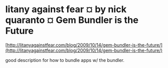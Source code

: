 <!--
id: 213040234
link: http://tumblr.atmos.org/post/213040234/litany-against-fear-by-nick-quaranto-gem-bundler-is
slug: litany-against-fear-by-nick-quaranto-gem-bundler-is
date: Wed Oct 14 2009 11:42:19 GMT-0700 (PDT)
publish: 2009-10-014
tags: 
title: litany against fear ¤ by nick quaranto ¤ Gem Bundler is the Future
-->


litany against fear ¤ by nick quaranto ¤ Gem Bundler is the Future
==================================================================

[http://litanyagainstfear.com/blog/2009/10/14/gem-bundler-is-the-future/](http://litanyagainstfear.com/blog/2009/10/14/gem-bundler-is-the-future/)

good description for how to bundle apps w/ the bundler.

